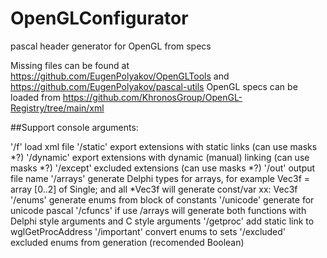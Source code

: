 # OpenGLConfigurator
pascal header generator for OpenGL from specs

Missing files can be found at https://github.com/EugenPolyakov/OpenGLTools and https://github.com/EugenPolyakov/pascal-utils
OpenGL specs can be loaded from https://github.com/KhronosGroup/OpenGL-Registry/tree/main/xml

##Support console arguments:

'/f' load xml file
'/static' export extensions with static links (can use masks *?)
'/dynamic' export extensions with dynamic (manual) linking (can use masks *?)
'/except' excluded extensions (can use masks *?)
'/out' output file name
'/arrays' generate Delphi types for arrays, for example Vec3f = array [0..2] of Single; and all *Vec3f will generate const/var xx: Vec3f
'/enums' generate enums from block of constants
'/unicode' generate for unicode pascal
'/cfuncs' if use /arrays will generate both functions with Delphi style arguments and C style arguments
'/getproc' add static link to wglGetProcAddress
'/important' convert enums to sets
'/excluded' excluded enums from generation (recomended Boolean)
